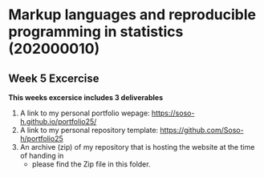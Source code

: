 # Markup languages and reproducible programming in statistics (202000010)

## Week 5 Excercise 

**This weeks excersice includes 3 deliverables**

1. A link to my personal portfolio wepage: https://soso-h.github.io/portfolio25/
2. A link to my personal repository template: https://github.com/Soso-h/portfolio25
3. An archive (zip) of my repository that is hosting the website at the time of handing in
   - please find the Zip file in this folder.



